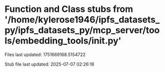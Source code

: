 # Function and Class stubs from '/home/kylerose1946/ipfs_datasets_py/ipfs_datasets_py/mcp_server/tools/embedding_tools/__init__.py'

Files last updated: 1751669168.5154722

Stub file last updated: 2025-07-07 02:26:16
